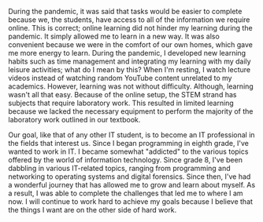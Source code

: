 
During the pandemic, it was said that tasks would be easier to complete because we, the students, have access to all of the information we require online. This is correct; online learning did not hinder my learning during the pandemic. It simply allowed me to learn in a new way. It was also convenient because we were in the comfort of our own homes, which gave me more energy to learn. During the pandemic, I developed new learning habits such as time management and integrating my learning with my daily leisure activities; what do I mean by this? When I'm resting, I watch lecture videos instead of watching random YouTube content unrelated to my academics. However, learning was not without difficulty.  Although, learning wasn't all that easy. Because of the online setup, the STEM strand has subjects that require laboratory work. This resulted in limited learning because we lacked the necessary equipment to perform the majority of the laboratory work outlined in our textbook.



Our goal, like that of any other IT student, is to become an IT professional in the fields that interest us. Since I began programming in eighth grade, I've wanted to work in IT. I became somewhat "addicted" to the various topics offered by the world of information technology. Since grade 8, I've been dabbling in various IT-related topics, ranging from programming and networking to operating systems and digital forensics. Since then, I've had a wonderful journey that has allowed me to grow and learn about myself. As a result, I was able to complete the challenges that led me to where I am now. I will continue to work hard to achieve my goals because I believe that the things I want are on the other side of hard work.

